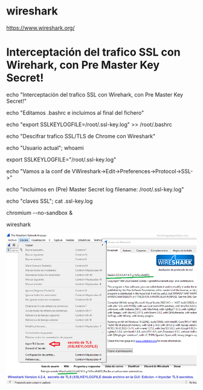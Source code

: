 # wireshark  

https://www.wireshark.org/

# Interceptación del trafico SSL con Wirehark, con Pre Master Key Secret!

echo "Interceptación del trafico SSL con Wirehark, con Pre Master Key Secret!"

echo "Editamos .bashrc e incluimos al final del fichero"

echo "export SSLKEYLOGFILE=/root/.ssl-key.log" >> /root/.bashrc

echo "Descifrar trafico SSL/TLS de Chrome con Wireshark"

echo "Usuario actual"; whoami

export SSLKEYLOGFILE="/root/.ssl-key.log"

echo "Vamos a la conf de VWireshark->Edit->Preferences->Protocol->SSL->"

echo "incluimos en (Pre) Master Secret log filename: /root/.ssl-key.log"

echo "claves SSL"; cat .ssl-key.log

chromium --no-sandbox &

wireshark


<img style="float:left" alt="SSLKEYLOGFILE" src="https://github.com/hackingyseguridad/wireshark/blob/main/Pre_Master_Key2.png">
